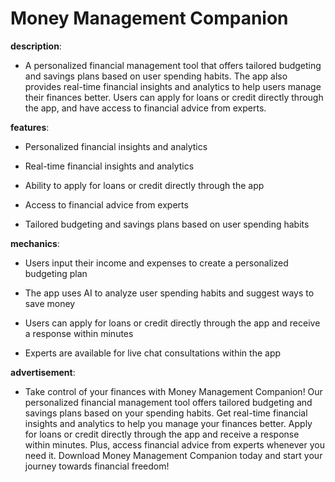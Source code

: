 # Money Management Companion

**description**: 

- A personalized financial management tool that offers tailored budgeting and savings plans based on user spending habits. The app also provides real-time financial insights and analytics to help users manage their finances better. Users can apply for loans or credit directly through the app, and have access to financial advice from experts.

**features**: 

- Personalized financial insights and analytics

- Real-time financial insights and analytics

- Ability to apply for loans or credit directly through the app

- Access to financial advice from experts

- Tailored budgeting and savings plans based on user spending habits

**mechanics**: 

- Users input their income and expenses to create a personalized budgeting plan

- The app uses AI to analyze user spending habits and suggest ways to save money

- Users can apply for loans or credit directly through the app and receive a response within minutes

- Experts are available for live chat consultations within the app

**advertisement**: 

- Take control of your finances with Money Management Companion! Our personalized financial management tool offers tailored budgeting and savings plans based on your spending habits. Get real-time financial insights and analytics to help you manage your finances better. Apply for loans or credit directly through the app and receive a response within minutes. Plus, access financial advice from experts whenever you need it. Download Money Management Companion today and start your journey towards financial freedom!

